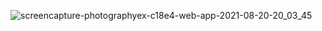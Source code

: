 ![screencapture-photographyex-c18e4-web-app-2021-08-20-20_03_45](https://user-images.githubusercontent.com/67514668/130245512-c9776fe4-ed3f-4eea-9143-a5fe04a2e4ba.png)
